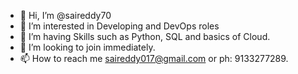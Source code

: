 - 👋 Hi, I’m @saireddy70
- 👀 I’m interested in Developing and DevOps roles
- 🌱 I’m having Skills such as Python, SQL and basics of Cloud.
- 💞️ I’m looking to join immediately.
- 📫 How to reach me saireddy017@gmail.com or ph: 9133277289.

<!---
saireddy70/saireddy70 is a ✨ special ✨ repository because its `README.md` (this file) appears on your GitHub profile.
You can click the Preview link to take a look at your changes.
--->
